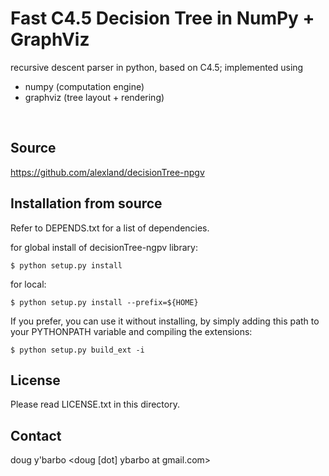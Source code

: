 Fast C4.5 Decision Tree in NumPy + GraphViz
=======================

recursive descent parser in python, based on C4.5; implemented using 
+ numpy (computation engine) 
+ graphviz (tree layout + rendering)
<br />

Source
------
https://github.com/alexland/decisionTree-npgv

Installation from source
------------------------
Refer to DEPENDS.txt for a list of dependencies.

for global install of decisionTree-ngpv library:

    $ python setup.py install

for local:

    $ python setup.py install --prefix=${HOME}

If you prefer, you can use it without installing, by simply adding
this path to your PYTHONPATH variable and compiling the extensions:

    $ python setup.py build_ext -i

License
-------
Please read LICENSE.txt in this directory.

Contact
-------
doug y'barbo <doug [dot] ybarbo at gmail.com>